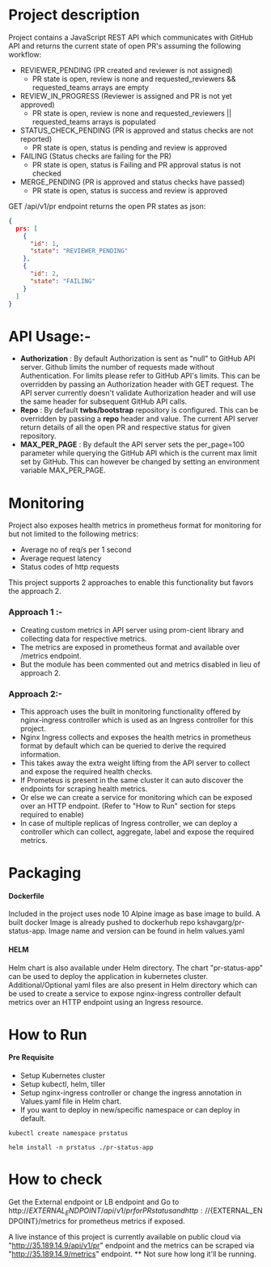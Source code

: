 # Project description

Project contains a JavaScript REST API which communicates with GitHub API and returns the current state of open PR's assuming the following workflow:

- REVIEWER_PENDING (PR created and reviewer is not assigned)
  - PR state is open, review is none and requested_reviewers && requested_teams arrays are empty
- REVIEW_IN_PROGRESS (Reviewer is assigned and PR is not yet approved)
  - PR state is open, review is none and requested_reviewers || requested_teams arrays is populated
- STATUS_CHECK_PENDING (PR is approved and status checks are not reported)
  - PR state is open, status is pending and review is approved
- FAILING (Status checks are failing for the PR)
  - PR state is open, status is Failing and PR approval status is not checked
- MERGE_PENDING (PR is approved and status checks have passed)
  - PR state is open, status is success and review is approved

GET /api/v1/pr endpoint returns the open PR states as json:

```json
{
  prs: [
    {
      "id": 1,
      "state": "REVIEWER_PENDING"
    },
    {
      "id": 2,
      "state": "FAILING"
    }
  ]
}
```

# API Usage:-

- **Authorization** : By default Authorization is sent as "null" to GitHub API server. Github limits the number of requests made without Authentication. For limits please refer to GitHub API's limits.
  This can be overridden by passing an Authorization header with GET request. The API server currently doesn't validate Authorization header and will use the same header for subsequent GitHub API calls.
- **Repo** : By default **twbs/bootstrap** repository is configured. This can be overridden by passing a **repo** header and value. The current API server return details of all the open PR and respective status for given repository.
- **MAX_PER_PAGE** : By default the API server sets the per_page=100 parameter while querying the GitHub API which is the current max limit set by GitHub. This can however be changed by setting an environment variable MAX_PER_PAGE.

# Monitoring
Project also exposes health metrics in prometheus format for monitoring for but not limited to the following metrics:
- Average no of req/s per 1 second
- Average request latency
- Status codes of http requests

This project supports 2 approaches to enable this functionality but favors the approach 2.
### Approach 1 :-
- Creating custom metrics in API server using prom-cient library and collecting data for respective metrics.
- The metrics are exposed in prometheus format and available over /metrics endpoint.
- But the module has been commented out and metrics disabled in lieu of approach 2.

### Approach 2:-
- This approach uses the built in monitoring functionality offered by nginx-ingress controller which is used as an Ingress controller for this project.
- Nginx Ingress collects and exposes the health metrics in prometheus format by default which can be queried to derive the required information.
- This takes away the extra weight lifting from the API server to collect and expose the required health checks.
- If Prometeus is present in the same cluster it can auto discover the endpoints for scraping health metrics.
- Or else we can create a service for monitoring which can be exposed over an HTTP endpoint. (Refer to "How to Run" section for steps required to enable)
- In case of multiple replicas of Ingress controller, we can deploy a controller which can collect, aggregate, label and expose the required metrics.

# Packaging
#### Dockerfile
Included in the project uses node 10 Alpine image as base image to build. A built docker Image is already pushed to dockerhub repo kshavgarg/pr-status-app. Image name and version can be found in helm values.yaml
#### HELM
Helm chart is also available under Helm directory. The chart "pr-status-app" can be used to deploy the application in kubernetes cluster. Additional/Optional yaml files are also present in Helm directory which can be used to create a service to expose nginx-ingress controller default metrics over an HTTP endpoint using an Ingress resource.

# How to Run

#### Pre Requisite
- Setup Kubernetes cluster
- Setup kubectl, helm, tiller
- Setup nginx-ingress controller or change the ingress annotation in Values.yaml file in Helm chart.
- If you want to deploy in new/specific namespace or can deploy in default.


```kubectl create namespace prstatus```

```helm install -n prstatus ./pr-status-app```

# How to check

Get the External endpoint or LB endpoint and Go to http://${EXTERNAL_ENDPOINT}/api/v1/pr for PR status and http://${EXTERNAL_ENDPOINT}/metrics for prometheus metrics if exposed.

A live instance of this project is currently available on public cloud via "http://35.189.14.9/api/v1/pr" endpoint and the metrics can be scraped via "http://35.189.14.9/metrics" endpoint. ** Not sure how long it'll be running.
